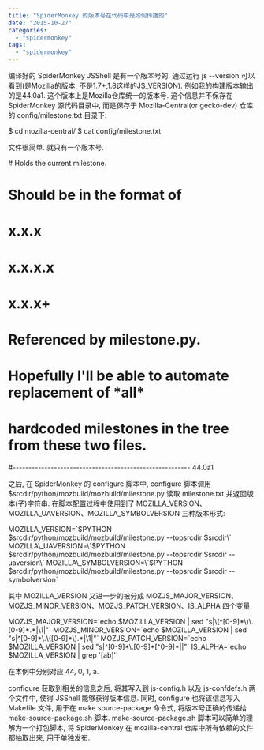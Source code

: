 ```yaml
---
title: "SpiderMonkey 的版本号在代码中是如何传播的"
date: "2015-10-27"
categories: 
  - "spidermonkey"
tags: 
  - "spidermonkey"
---
```


编译好的 SpiderMonkey JSShell 是有一个版本号的. 通过运行 js --version 可以看到(是Mozilla的版本, 不是1.7+,1.8这样的JS\_VERSION). 例如我的构建版本输出的是44.0a1. 这个版本上是Mozilla仓库统一的版本号. 这个信息并不保存在 SpiderMonkey 源代码目录中, 而是保存于 Mozilla-Central(or gecko-dev) 仓库的 config/milestone.txt 目录下:

$ cd mozilla-central/
$ cat config/milestone.txt

文件很简单. 就只有一个版本号.

\# Holds the current milestone.
# Should be in the format of
#
# x.x.x
# x.x.x.x
# x.x.x+
#
# Referenced by milestone.py.
# Hopefully I'll be able to automate replacement of \*all\*
# hardcoded milestones in the tree from these two files.
#--------------------------------------------------------
44.0a1

之后, 在 SpiderMonkey 的 configure 脚本中, configure 脚本调用 $srcdir/python/mozbuild/mozbuild/milestone.py 读取 milestone.txt 并返回版本(子)字符串. 在脚本配置过程中使用到了 MOZILLA\_VERSION、MOZILLA\_UAVERSION、MOZILLA\_SYMBOLVERSION 三种版本形式:

MOZILLA\_VERSION=\`$PYTHON $srcdir/python/mozbuild/mozbuild/milestone.py --topsrcdir $srcdir\`
MOZILLA\_UAVERSION=\`$PYTHON $srcdir/python/mozbuild/mozbuild/milestone.py --topsrcdir $srcdir --uaversion\`
MOZILLA\_SYMBOLVERSION=\`$PYTHON $srcdir/python/mozbuild/mozbuild/milestone.py --topsrcdir $srcdir --symbolversion\`

其中 MOZILLA\_VERSION 又进一步的被分成 MOZJS\_MAJOR\_VERSION、MOZJS\_MINOR\_VERSION、MOZJS\_PATCH\_VERSION、IS\_ALPHA 四个变量:

MOZJS\_MAJOR\_VERSION=\`echo $MOZILLA\_VERSION | sed "s|\\(^\[0-9\]\*\\)\\.\[0-9\]\*.\*|\\1|"\`
MOZJS\_MINOR\_VERSION=\`echo $MOZILLA\_VERSION | sed "s|^\[0-9\]\*\\.\\(\[0-9\]\*\\).\*|\\1|"\`
MOZJS\_PATCH\_VERSION=\`echo $MOZILLA\_VERSION | sed "s|^\[0-9\]\*\\.\[0-9\]\*\[^0-9\]\*||"\`
IS\_ALPHA=\`echo $MOZILLA\_VERSION | grep '\[ab\]'\`

在本例中分别对应 44, 0, 1, a.

configure 获取到相关的信息之后, 将其写入到 js-config.h 以及 js-confdefs.h 两个文件中, 使得 JSShell 能够获得版本信息. 同时, configure 也将该信息写入 Makefile 文件, 用于在 make source-package 命令式, 将版本号正确的传递给 make-source-package.sh 脚本. make-source-package.sh 脚本可以简单的理解为一个打包脚本, 将 SpiderMonkey 在 mozilla-central 仓库中所有依赖的文件都抽取出来, 用于单独发布.
